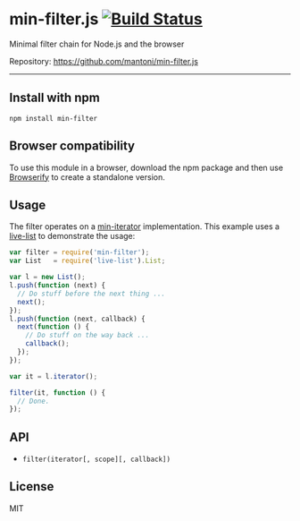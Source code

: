 # min-filter.js [![Build Status](https://travis-ci.org/mantoni/min-filter.js.png?branch=master)](https://travis-ci.org/mantoni/min-filter.js)

Minimal filter chain for Node.js and the browser

Repository: <https://github.com/mantoni/min-filter.js>

---

## Install with npm

```
npm install min-filter
```

## Browser compatibility

To use this module in a browser, download the npm package and then use
[Browserify](http://browserify.org) to create a standalone version.

## Usage

The filter operates on a [min-iterator][] implementation. This example uses a
[live-list][] to demonstrate the usage:

```js
var filter = require('min-filter');
var List   = require('live-list').List;

var l = new List();
l.push(function (next) {
  // Do stuff before the next thing ...
  next();
});
l.push(function (next, callback) {
  next(function () {
    // Do stuff on the way back ...
    callback();
  });
});

var it = l.iterator();

filter(it, function () {
  // Done.
});
```

## API

- `filter(iterator[, scope][, callback])`

## License

MIT

[min-iterator]: https://github.com/mantoni/min-iterator.js
[live-list]: https://github.com/mantoni/live-list.js

